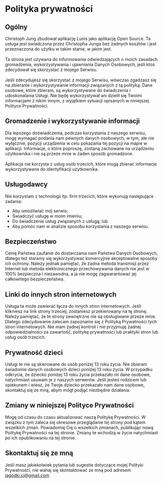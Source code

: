 # Polityka prywatności
## Ogólny
Christoph Jung zbudował aplikację Lunis jako aplikację Open Source. Ta usługa jest świadczona przez Christopha Junga bez żadnych kosztów i jest przeznaczona do użytku w takim stanie, w jakim jest. 
<br><br>Ta strona jest używana do informowania odwiedzających o moich zasadach gromadzenia, wykorzystywania i ujawniania Danych Osobowych, jeśli ktoś zdecydował się skorzystać z mojego Serwisu. 
<br><br>Jeśli zdecydujesz się skorzystać z mojego Serwisu, wówczas zgadzasz się na zbieranie i wykorzystywanie informacji związanych z tą polityką. Dane osobowe, które zbieram, są wykorzystywane do świadczenia i udoskonalania Usługi. Nie będę wykorzystywał ani dzielił się Twoimi informacjami z nikim innym, z wyjątkiem sytuacji opisanych w niniejszej Polityce Prywatności. 


## Gromadzenie i wykorzystywanie informacji
Dla lepszego doświadczenia, podczas korzystania z naszego serwisu, mogę wymagać podania nam pewnych danych osobowych, w tym, ale nie wyłącznie, pozycji urządzenia w celu pokazania tej pozycji na mapie w aplikacji. Informacje, o które poproszę, zostaną zachowane na urządzeniu użytkownika i nie są przeze mnie w żaden sposób gromadzone. 
<br><br>Aplikacja nie korzysta z usług osób trzecich, które mogą zbierać informacje wykorzystywane do identyfikacji użytkownika. 

## Usługodawcy
Nie korzystam z technologii itp. firm trzecich, które wykonują następujące zadania:
- Aby umożliwiać mój serwis;
- Świadczyć usługę w moim imieniu;
- Do świadczenie usług związanych z usługą; lub
- Aby pomóc nam w analizie sposobu korzystania z naszego serwisu.

## Bezpieczeństwo
Cenię Państwa zaufanie do dostarczania nam Państwa Danych Osobowych, dlatego też staramy się wykorzystywać komercyjnie akceptowalne sposoby ich ochrony. Należy jednak pamiętać, że żadna metoda transmisji przez Internet lub metoda elektronicznego przechowywania danych nie jest w 100% bezpieczna i niezawodna, a ja nie mogę zagwarantować jej całkowitego bezpieczeństwa. 

## Linki do innych stron internetowych
Usługa ta może zawierać łącza do innych stron internetowych. Jeśli klikniesz na link strony trzeciej, zostaniesz przekierowany na tę stronę. Należy pamiętać, że te strony zewnętrzne nie są obsługiwane przeze mnie. Dlatego zdecydowanie zalecam zapoznanie się z Polityką Prywatności tych stron internetowych. Nie mam żadnej kontroli i nie przyjmuję żadnej odpowiedzialności za zawartość, politykę prywatności lub praktyki stron lub usług osób trzecich. 

## Prywatność dzieci
Usługi te nie są skierowane do osób poniżej 13 roku życia. Nie zbieram świadomie danych osobowych dzieci poniżej 13 roku życia. W przypadku odkrycia, że dziecko poniżej 13 roku życia przekazało mi dane osobowe, natychmiast usuwam je z naszych serwerów. Jeśli jesteś rodzicem lub opiekunem i wiesz, że Twoje dziecko przekazało nam dane osobowe, skontaktuj się ze mną, abym mógł podjąć niezbędne działania. 

## Zmiany w niniejszej Polityce Prywatności
Mogę od czasu do czasu aktualizować naszą Politykę Prywatności. W związku z tym zaleca się okresowe przeglądanie tej strony pod kątem wszelkich zmian. Powiadomię Cię o wszelkich zmianach, publikując nową Politykę Prywatności na tej stronie. Zmiany te wchodzą w życie natychmiast po ich opublikowaniu na tej stronie. 

## Skontaktuj się ze mną
Jeśli masz jakiekolwiek pytania lub sugestie dotyczące mojej Polityki Prywatności, nie wahaj się skontaktować ze mną pod adresem jagodki.cj@gmail.com  
